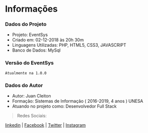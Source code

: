 # Informações

### Dados do Projeto

- Projeto: EventSys
- Criado em: 02-12-2018 às 20h 30m
- Linguagens Utilizadas: PHP, HTML5, CSS3, JAVASCRIPT
- Banco de Dados: MySql

### Versão do EventSys
	Atualmente na 1.0.0

### Dados do Autor

- Autor: Juan Cleiton
- Formação: Sistemas de Informação ( 2016-2019, 4 anos ) UNESA
- Atuando no projeto como: Desenvolvedor Full Stack

> Redes Sociais:
<p>
	<a href="https://linkedin.com/in/juancleiton30" target="_blank"> linkedin</a> |
	<a href="https://www.facebook.com/juancleiton30" target="_blank"> Facebook</a> |
	<a href="https://twitter.com/juancleiton30" target="_blank"> Twitter</a> |
	<a href="https://www.instagram.com/juan_cleiton30/" target="_blank"> Instagram </a>
</p>
